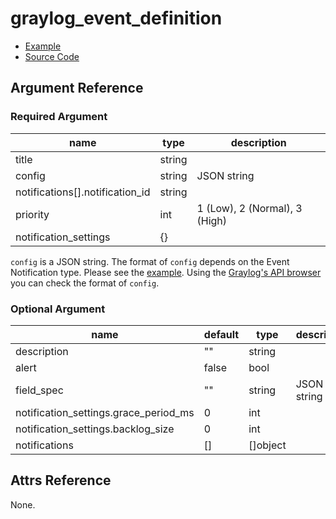 # graylog_event_definition

* [Example](https://github.com/suzuki-shunsuke/go-graylog/blob/master/terraform/example/v0.12/event_definition.tf)
* [Source Code](https://github.com/suzuki-shunsuke/go-graylog/blob/master/terraform/graylog/resource_event_definition.go)

## Argument Reference

### Required Argument

name | type | description
--- | --- | ---
title | string |
config | string | JSON string
notifications[].notification_id | string |
priority | int | 1 (Low), 2 (Normal), 3 (High)
notification_settings | {} |

`config` is a JSON string.
The format of `config` depends on the Event Notification type.
Please see the [example](https://github.com/suzuki-shunsuke/go-graylog/blob/master/terraform/example/v0.12/event_definition.tf).
Using the [Graylog's API browser](https://docs.graylog.org/en/3.1/pages/configuration/rest_api.html) you can check the format of `config`.

### Optional Argument

name | default | type | description
--- | --- | --- | ---
description | "" | string |
alert | false | bool |
field_spec | "" | string | JSON string
notification_settings.grace_period_ms | 0 | int |
notification_settings.backlog_size | 0 | int |
notifications | [] | []object |

## Attrs Reference

None.
